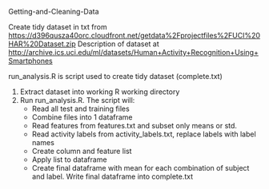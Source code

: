 Getting-and-Cleaning-Data

Create tidy dataset in txt from https://d396qusza40orc.cloudfront.net/getdata%2Fprojectfiles%2FUCI%20HAR%20Dataset.zip
Description of dataset at http://archive.ics.uci.edu/ml/datasets/Human+Activity+Recognition+Using+Smartphones

run_analysis.R is script used to create tidy dataset (complete.txt)
1) Extract dataset into working R working directory
2) Run run_analysis.R. The script will:
    - Read all test and training files
    - Combine files into 1 dataframe
    - Read features from features.txt and subset only means or std.
    - Read activity labels from activity_labels.txt, replace labels with label names
    - Create column and feature list
    - Apply list to dataframe
    - Create final dataframe with mean for each combination of subject and label. Write final dataframe into complete.txt
